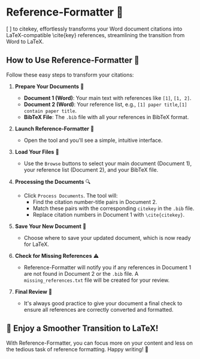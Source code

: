 # Reference-Formatter 🌟
[ ] to citekey, effortlessly transforms your Word document citations into LaTeX-compatible \cite{key} references, streamlining the transition from Word to LaTeX.

## How to Use Reference-Formatter 📘

Follow these easy steps to transform your citations:

1. **Prepare Your Documents** 📄
   - **Document 1 (Word)**: Your main text with references like `[1]`, `[1, 2]`. 
   - **Document 2 (Word)**: Your reference list, e.g., `[1] paper title`,`[1] contain paper title`. 
   - **BibTeX File**: The `.bib` file with all your references in BibTeX format.

2. **Launch Reference-Formatter** 🚀
   - Open the tool and you'll see a simple, intuitive interface.

3. **Load Your Files** 📂
   - Use the `Browse` buttons to select your main document (Document 1), your reference list (Document 2), and your BibTeX file.

4. **Processing the Documents** 🔍
   - Click `Process Documents`. The tool will:
     - Find the citation number-title pairs in Document 2.
     - Match these pairs with the corresponding `citekey` in the `.bib` file.
     - Replace citation numbers in Document 1 with `\cite{citekey}`.

5. **Save Your New Document** 💾
   - Choose where to save your updated document, which is now ready for LaTeX.

6. **Check for Missing References** ⚠️
   - Reference-Formatter will notify you if any references in Document 1 are not found in Document 2 or the `.bib` file. A `missing_references.txt` file will be created for your review.

7. **Final Review** 👀
   - It's always good practice to give your document a final check to ensure all references are correctly converted and formatted.

## 🌈 Enjoy a Smoother Transition to LaTeX!

With Reference-Formatter, you can focus more on your content and less on the tedious task of reference formatting. Happy writing! 🎉
